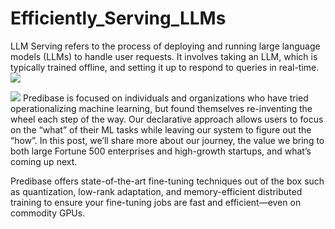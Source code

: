 # Efficiently_Serving_LLMs
LLM Serving refers to the process of deploying and running large language models (LLMs) to handle user requests. It involves taking an LLM, which is typically trained offline, and setting it up to respond to queries in real-time.
![](https://encrypted-tbn0.gstatic.com/images?q=tbn:ANd9GcSKz9pXYJ2UJfYZomKgxUVg2r38QqSJ9_IDag&usqp=CAU)

![](https://encrypted-tbn0.gstatic.com/images?q=tbn:ANd9GcSN1II7V4Ra3l7N86_tZyWRAbfcxegt5mS52A&usqp=CAU)
Predibase is focused on individuals and organizations who have tried operationalizing machine learning, but found themselves re-inventing the wheel each step of the way. Our declarative approach allows users to focus on the “what” of their ML tasks while leaving our system to figure out the “how”. In this post, we’ll share more about our journey, the value we bring to both large Fortune 500 enterprises and high-growth startups, and what’s coming up next.

Predibase offers state-of-the-art fine-tuning techniques out of the box such as quantization, low-rank adaptation, and memory-efficient distributed training to ensure your fine-tuning jobs are fast and efficient—even on commodity GPUs.
